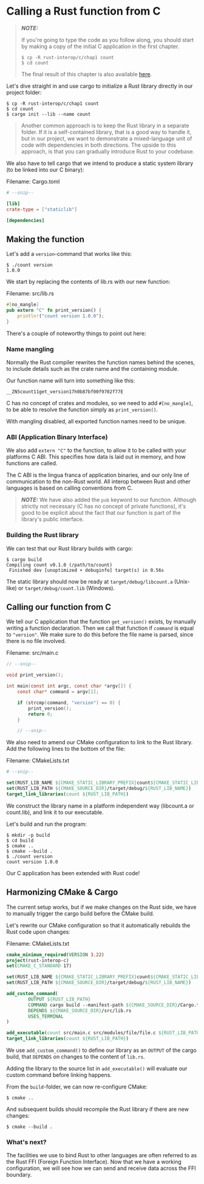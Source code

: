 # Calling a Rust function from C

> **_NOTE:_** 
>
> If you're going to type the code as you follow along,
> you should start by making a copy of the initial C application in 
> the first chapter.
> ```shell
> $ cp -R rust-interop/c/chap1 count
> $ cd count
> ```
> The final result of this chapter is also available 
> [here](https://github.com/paandahl/rust-interop/tree/main/c/chap2).

Let's dive straight in and use cargo to initialize a Rust library
directly in our project folder:

```shell
$ cp -R rust-interop/c/chap1 count
$ cd count
$ cargo init --lib --name count
```

> Another common approach is to keep the Rust library in a separate folder.
> If it is a self-contained library, that is a good way to handle it, but
> in our project, we want to demonstrate a mixed-language unit of code with
> dependencies in both directions. The upside to this approach, is that
> you can gradually introduce Rust to your codebase.

We also have to tell cargo that we intend to produce a static system library
(to be linked into our C binary):

Filename: Cargo.toml

```toml
# --snip--

[lib]
crate-type = ["staticlib"]

[dependencies]
```

## Making the function

Let's add a `version`-command that works like this:

```shell
$ ./count version
1.0.0
```

We start by replacing the contents of lib.rs with our new function:

Filename: src/lib.rs

```rust
#[no_mangle]
pub extern "C" fn print_version() {
    println!("count version 1.0.0");
}
```
There's a couple of noteworthy things to point out here:

### Name mangling

Normally the Rust compiler rewrites the function names behind the scenes, to include 
details such as the crate name and the containing module.

Our function name will turn into something like this:

```
__ZN5count11get_version17h0b87bf00f9702f77E
```

C has no concept of crates and modules, so we need to add `#[no_mangle]`, to be able
to resolve the function simply as `print_version()`.

With mangling disabled, all exported function names need to be unique.

### ABI (Application Binary Interface)

We also add `extern "C"` to the function, to allow it to be called with your platforms
C ABI. This specifies how data is laid out in memory, and how functions are called.

The C ABI is the lingua franca of application binaries, and our only line of 
communication to the non-Rust world. All interop between Rust 
and other languages is based on calling conventions from C.

> **_NOTE:_** We have also added the `pub` keyword to our function. Although strictly
> not necessary (C has no concept of private functions), it's good to be explicit about
> the fact that our function is part of the library's public interface.

### Building the Rust library

We can test that our Rust library builds with cargo:

```shell
$ cargo build
Compiling count v0.1.0 (/path/to/count)
 Finished dev [unoptimized + debuginfo] target(s) in 0.56s
```

The static library should now be ready at `target/debug/libcount.a` (Unix-like) or
`target/debug/count.lib` (Windows). 

## Calling our function from C

We tell our C application that the function `get_version()` exists, by manually
writing a function declaration. Then we call that function if `command` is equal
to `"version"`. We make sure to do this before the file name is parsed, since there
is no file involved.

Filename: src/main.c

```c
// --snip--

void print_version();

int main(const int argc, const char *argv[]) {
    const char* command = argv[1];

    if (strcmp(command, "version") == 0) {
        print_version();
        return 0;
    }

    // --snip--
```

We also need to amend our CMake configuration to link to the Rust library. Add the
following lines to the bottom of the file:

Filename: CMakeLists.txt

```cmake
# --snip--

set(RUST_LIB_NAME ${CMAKE_STATIC_LIBRARY_PREFIX}count${CMAKE_STATIC_LIBRARY_SUFFIX})
set(RUST_LIB_PATH ${CMAKE_SOURCE_DIR}/target/debug/${RUST_LIB_NAME})
target_link_libraries(count ${RUST_LIB_PATH})
```

We construct the library name in a platform independent way (libcount.a or
count.lib), and link it to our executable.

Let's build and run the program:

```shell
$ mkdir -p build
$ cd build
$ cmake ..
$ cmake --build .
$ ./count version
count version 1.0.0
```

Our C application has been extended with Rust code!

## Harmonizing CMake & Cargo

The current setup works, but if we make changes on the Rust
side, we have to manually trigger the cargo build before
the CMake build.

Let's rewrite our CMake configuration so that it automatically
rebuilds the Rust code upon changes:

Filename: CMakeLists.txt

```cmake
cmake_minimum_required(VERSION 3.22)
project(rust-interop-c)
set(CMAKE_C_STANDARD 17)

set(RUST_LIB_NAME ${CMAKE_STATIC_LIBRARY_PREFIX}count${CMAKE_STATIC_LIBRARY_SUFFIX})
set(RUST_LIB_PATH ${CMAKE_SOURCE_DIR}/target/debug/${RUST_LIB_NAME})

add_custom_command(
        OUTPUT ${RUST_LIB_PATH}
        COMMAND cargo build --manifest-path ${CMAKE_SOURCE_DIR}/Cargo.toml
        DEPENDS ${CMAKE_SOURCE_DIR}/src/lib.rs
        USES_TERMINAL
)

add_executable(count src/main.c src/modules/file/file.c ${RUST_LIB_PATH})
target_link_libraries(count ${RUST_LIB_PATH})
```

We use `add_custom_command()` to define our library as an 
`OUTPUT` of the cargo build, that `DEPENDS` on changes
to the content of `lib.rs`. 

Adding the library to the 
source list in `add_executable()` will evaluate our custom
command before linking happens.

From the `build`-folder, we can now re-configure CMake:

```shell
$ cmake ..
```

And subsequent builds should recompile the Rust library 
if there are new changes:

```shell
$ cmake --build .
```

### What's next?

The facilities we use to bind Rust to other languages are often
referred to as the Rust FFI (Foreign Function Interface). Now
that we have  a working configuration, we will see how we can
send and receive data across the FFI boundary.
